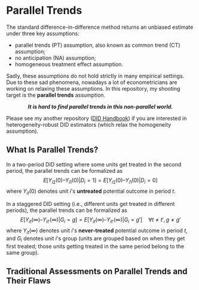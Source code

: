 # Parallel Trends
The standard difference-in-difference method returns an unbiased estimate under three key assumptions:
  * parallel trends (PT) assumption, also known as common trend (CT) assumption;
  * no anticipation (NA) assumption;
  * homogeneous treatment effect assumption.

Sadly, these assumptions do not hold strictly in many empirical settings. Due to these sad phenomena, nowadays a lot of econometricians are working on relaxing these assumptions. In this repository, my shooting target is the **parallel trends** assumption.

<p align="center">
  <strong><em>It is hard to find parallel trends in this non-parallel world.</em></strong>
</p>

Please see my another repository ([DID Handbook](https://github.com/IanHo2019/DID_Handbook)) if you are interested in heterogeneity-robust DID estimators (which relax the homogeneity assumption).


## What Is Parallel Trends?
In a two-period DID setting where some units get treated in the second period, the parallel trends can be formalized as
$$E[Y_{i2}(0) – Y_{i1}(0) | D_i = 1] = E[Y_{i2}(0) – Y_{i1}(0) | D_i = 0]$$
where $Y_{it}(0)$ denotes unit $i$'s **untreated** potential outcome in period $t$.

In a staggered DID setting (i.e., different units get treated in different periods), the parallel trends can be formalized as
$$E[Y_{it}(\infty) – Y_{it'}(\infty) | G_i = g] = E[Y_{it}(\infty) – Y_{it'}(\infty) | G_i = g'] \quad \forall t \neq t', g \neq g'$$
where $Y_{it}(\infty)$ denotes unit $i$'s **never-treated** potential outcome in period $t$, and $G_i$ denotes unit $i$'s group (units are grouped based on when they get first treated; those units getting treated in the same period belong to the same group).


## Traditional Assessments on Parallel Trends and Their Flaws

